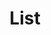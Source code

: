 ---
title: List
excerpt: List assets
api:
  file: api.json
  operationId: assets#list
hidden: false
---